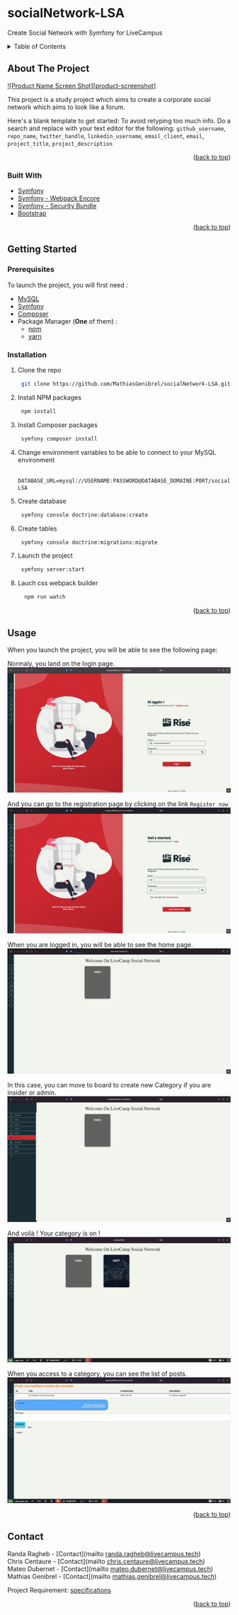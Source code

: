# socialNetwork-LSA

Create Social Network with Symfony for LiveCampus

<!-- TABLE OF CONTENTS -->
<details>
  <summary>Table of Contents</summary>
  <ol>
    <li>
      <a href="#about-the-project">About The Project</a>
      <ul>
        <li><a href="#built-with">Built With</a></li>
      </ul>
    </li>
    <li>
      <a href="#getting-started">Getting Started</a>
      <ul>
        <li><a href="#prerequisites">Prerequisites</a></li>
        <li><a href="#installation">Installation</a></li>
      </ul>
    </li>
    <li><a href="#usage">Usage</a></li>
    <li><a href="#contact">Contact</a></li>
  </ol>
</details>

<!-- ABOUT THE PROJECT -->

## About The Project

[![Product Name Screen Shot][product-screenshot]](https://example.com)

This project is a study project which aims to create a corporate social network which aims to look like a forum.

Here's a blank template to get started: To avoid retyping too much info. Do a search and replace with your text editor for the following: `github_username`, `repo_name`, `twitter_handle`, `linkedin_username`, `email_client`, `email`, `project_title`, `project_description`

<p align="right">(<a href="#top">back to top</a>)</p>

### Built With

- [Symfony](https://symfony.com)
- [Symfony - Webpack Encore](https://symfony.com/doc/current/frontend.html#webpack-encore)
- [Symfony - Security Bundle](https://symfony.com/doc/current/reference/configuration/security.html)
- [Bootstrap](https://getbootstrap.com)

<p align="right">(<a href="#top">back to top</a>)</p>

<!-- GETTING STARTED -->

## Getting Started

### Prerequisites

To launch the project, you will first need :

- [MySQL](https://www.mysql.com/)
- [Symfony](https://symfony.com/)
- [Composer](https://getcomposer.org)
- Package Manager (**One** of them) :
  - [npm](https://www.npmjs.com/)
  - [yarn](https://yarnpkg.com/)

### Installation

1. Clone the repo
   ```sh
    git clone https://github.com/MathiasGenibrel/socialNetwork-LSA.git
   ```
2. Install NPM packages
   ```sh
    npm install
   ```
3. Install Composer packages
   ```sh
    symfony composer install
   ```
4. Change environment variables to be able to connect to your MySQL environment

   ```env
     DATABASE_URL=mysql://USERNAME:PASSWORD@DATABASE_DOMAINE:PORT/socialNetwork-LSA
   ```

5. Create database
   ```sh
    symfony console doctrine:database:create
   ```
6. Create tables
   ```sh
    symfony console doctrine:migrations:migrate
   ```
7. Launch the project
   ```sh
    symfony server:start
   ```
8. Lauch css webpack builder
   ```sh
     npm run watch
   ```

<p align="right">(<a href="#top">back to top</a>)</p>

## Usage

When you launch the project, you will be able to see the following page:

Normaly, you land on the login page.
![Login Screen Shot](./assets/images/login.png)

And you can go to the registration page by clicking on the link `Register now`
![Register Screen Shot](./assets/images/register.png)

When you are logged in, you will be able to see the home page.
![Home Screen Shot](./assets/images/home.png)

In this case, you can move to board to create new Category if you are insider or admin.
![Create Category Screen Shot](./assets/images/Home_NavBar_Board.png)

And voilà ! Your category is on !
![Category Screen Shot](./assets/images/Board--NewCategory.png)

When you access to a category, you can see the list of posts.
![Category Screen Shot](./assets/images/Post.png)

<p align="right">(<a href="#top">back to top</a>)</p>

## Contact

Randa Ragheb - [Contact](mailto randa.ragheb@livecampus.tech) <br>
Chris Centaure - [Contact](mailto chris.centaure@livecampus.tech) <br>
Mateo Dubernet - [Contact](mailto mateo.dubernet@livecampus.tech) <br>
Mathias Genibrel - [Contact](mailto mathias.genibrel@livecampus.tech) <br>

Project Requirement: [specifications](./Projet%20Symfony.pdf)

<p align="right">(<a href="#top">back to top</a>)</p>